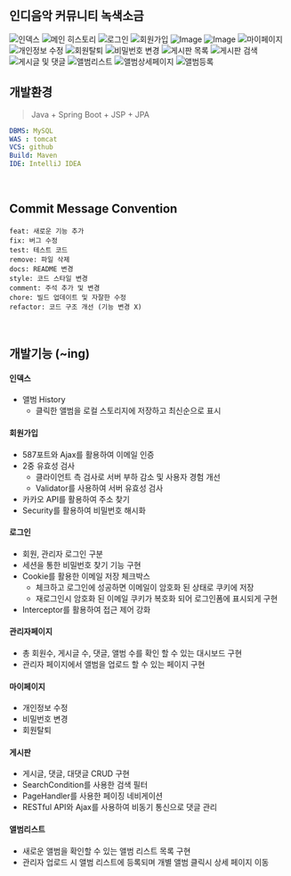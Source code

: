 ## 인디음악 커뮤니티 녹색소금  

![인덱스](https://github.com/user-attachments/assets/6648aa72-b69b-4978-818e-992284353621)
![메인 히스토리](https://github.com/user-attachments/assets/aa58e739-4fcc-48f7-97db-e867d57d9b82)
![로그인](https://github.com/user-attachments/assets/cec83a96-cf38-43bc-bdc2-2a2e543cbe69)
![회원가입](https://github.com/user-attachments/assets/74fb9831-b8c8-4a6a-b147-add9de481efe)
![Image](https://github.com/user-attachments/assets/00546d23-2433-4f5e-a4fb-e3de2ff56ed8)
![Image](https://github.com/user-attachments/assets/eed054c2-0c1d-4a41-98a9-3f3548c334a1)
![마이페이지](https://github.com/user-attachments/assets/579f217b-b834-4996-ae9f-a467df35e780)
![개인정보 수정](https://github.com/user-attachments/assets/cbe2c221-86a4-4181-b301-2e5d0b9ae516)
![회원탈퇴](https://github.com/user-attachments/assets/f9e26bd9-27fe-4595-b1b9-6a7f363a6ff4)
![비밀번호 변경](https://github.com/user-attachments/assets/d426b105-c725-44f4-94fe-752fceff1a6e)
![게시판 목록](https://github.com/user-attachments/assets/a66cc888-e6ad-464b-a47d-0d56b70c8a3d)
![게시판 검색](https://github.com/user-attachments/assets/2b4e14d1-5c63-492c-8eeb-b5bd6ef69a12)
![게시글 및 댓글](https://github.com/user-attachments/assets/2283f7d9-0212-4bdc-8190-9c31be65f6a4)
![앨범리스트](https://github.com/user-attachments/assets/e806500b-b37e-4baa-a9e0-bdea1f0e13e5)
![앨범상세페이지](https://github.com/user-attachments/assets/d9c63fe2-30cd-4bb1-8f96-832975d5c268)
![앨범등록](https://github.com/user-attachments/assets/6cc8f4a7-a13f-4cae-8eea-5ae64a264bbe)


## 개발환경

> Java + Spring Boot + JSP + JPA

```yaml
DBMS: MySQL
WAS : tomcat
VCS: github
Build: Maven
IDE: IntelliJ IDEA
```
<br>


## Commit Message Convention

```
feat: 새로운 기능 추가
fix: 버그 수정
test: 테스트 코드
remove: 파일 삭제
docs: README 변경
style: 코드 스타일 변경
comment: 주석 추가 및 변경
chore: 빌드 업데이트 및 자잘한 수정
refactor: 코드 구조 개선 (기능 변경 X)

```

<br>


## 개발기능 (~ing)

#### 인덱스
   + 앨범 History
     + 클릭한 앨범을 로컬 스토리지에 저장하고 최신순으로 표시

#### 회원가입
   + 587포트와 Ajax를 활용하여 이메일 인증
   + 2중 유효성 검사
     + 클라이언트 측 검사로 서버 부하 감소 및 사용자 경험 개선
     + Validator를 사용하여 서버 유효성 검사 
   + 카카오 API를 활용하여 주소 찾기
   + Security를 활용하여 비밀번호 해시화

#### 로그인
   + 회원, 관리자 로그인 구분
   + 세션을 통한 비밀번호 찾기 기능 구현
   + Cookie를 활용한 이메일 저장 체크박스
     + 체크하고 로그인에 성공하면 이메일이 암호화 된 상태로 쿠키에 저장
     + 재로그인시 암호화 된 이메일 쿠키가 복호화 되어 로그인폼에 표시되게 구현
   + Interceptor를 활용하여 접근 제어 강화

#### 관리자페이지
   + 총 회원수, 게시글 수, 댓글, 앨범 수를 확인 할 수 있는 대시보드 구현
   + 관리자 페이지에서 앨범을 업로드 할 수 있는 페이지 구현

#### 마이페이지
   + 개인정보 수정
   + 비밀번호 변경
   + 회원탈퇴

#### 게시판
   + 게시글, 댓글, 대댓글 CRUD 구현
   + SearchCondition를 사용한 검색 필터
   + PageHandler를 사용한 페이징 네비게이션
   + RESTful API와 Ajax를 사용하여 비동기 통신으로 댓글 관리

#### 앨범리스트
   + 새로운 앨범을 확인할 수 있는 앨범 리스트 목록 구현
   + 관리자 업로드 시 앨범 리스트에 등록되며 개별 앨범 클릭시 상세 페이지 이동
   

